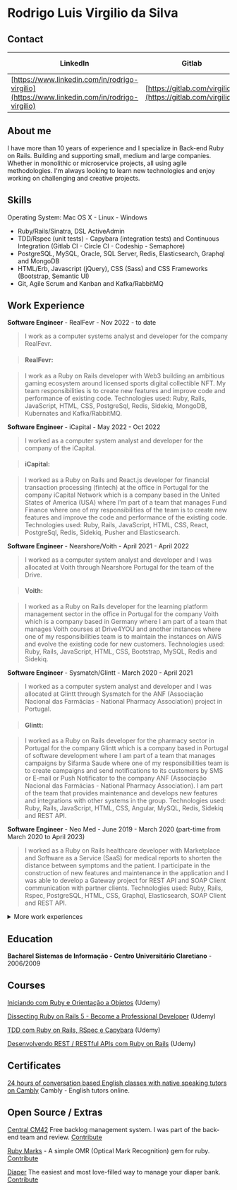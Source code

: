 # Rodrigo Luis Virgilio da Silva

## Contact

| LinkedIn  | Gitlab | Github | Phone Number  | E-mail |
| --------- | ------ | ------ | ------------- | ------ |
| [https://www.linkedin.com/in/rodrigo-virgilio](https://www.linkedin.com/in/rodrigo-virgilio) | [https://gitlab.com/virgilio3](https://gitlab.com/virgilio3) | [https://github.com/rodrigovirgilio](https://github.com/rodrigovirgilio) | +351 910 952 008 | virgilio@virgilio.eti.br |

## About me

I have more than 10 years of experience and I specialize in Back-end Ruby on Rails. Building and supporting small, medium and large companies. Whether in monolithic or microservice projects, all using agile methodologies.
I'm always looking to learn new technologies and enjoy working on challenging and creative projects.

## Skills
Operating System: Mac OS X - Linux - Windows

* Ruby/Rails/Sinatra, DSL ActiveAdmin
* TDD/Rspec (unit tests) - Capybara (integration tests) and Continuous Integration (Gitlab CI - Circle CI - Codeship - Semaphore)
* PostgreSQL, MySQL, Oracle, SQL Server, Redis, Elasticsearch, Graphql and MongoDB
* HTML/Erb, Javascript (jQuery), CSS (Sass) and CSS Frameworks (Bootstrap, Semantic UI)
* Git, Agile Scrum and Kanban and Kafka/RabbitMQ

## Work Experience

**Software Engineer** - RealFevr - Nov 2022 - to date

> I work as a computer systems analyst and developer for the company RealFevr.

> #### RealFevr:

> I work as a Ruby on Rails developer with Web3 building an ambitious gaming ecosystem around licensed sports digital collectible NFT. My team responsibilities is to create new features and improve code and performance of existing code. Technologies used: Ruby, Rails, JavaScript, HTML, CSS, PostgreSql, Redis, Sidekiq, MongoDB, Kubernates and Kafka/RabbitMQ.

**Software Engineer** - iCapital - May 2022 - Oct 2022

> I worked as a computer system analyst and developer for the company of the iCapital.

> #### iCapital:

> I worked as a Ruby on Rails and React.js developer for financial transaction processing (fintech) at the office in Portugal for the company iCapital Network which is a company based in the United States of America (USA) where I'm part of a team that manages Fund Finance where one of my responsibilities of the team is to create new features and improve the code and performance of the existing code. Technologies used: Ruby, Rails, JavaScript, HTML, CSS, React, PostgreSql, Redis, Sidekiq, Pusher and Elasticsearch.

**Software Engineer** - Nearshore/Voith - April 2021 - April 2022

> I worked as a computer system analyst and developer and I was allocated at Voith through Nearshore Portugal for the team of the Drive.

> #### Voith:

> I worked as a Ruby on Rails developer for the learning platform management sector in the office in Portugal for the company Voith which is a company based in Germany where I am part of a team that manages Voith courses at Drive4YOU and another instances where one of my responsibilities team is to maintain the instances on AWS and evolve the existing code for new customers. Technologies used: Ruby, Rails, JavaScript, HTML, CSS, Bootstrap, MySQL, Redis and Sidekiq.

**Software Engineer** - Sysmatch/Glintt - March 2020 - April 2021

> I worked as a computer system analyst and developer and I was allocated at Glintt through Sysmatch for the ANF (Associação Nacional das Farmácias - National Pharmacy Association) project in Portugal.

> #### Glintt:

> I worked as a Ruby on Rails developer for the pharmacy sector in Portugal for the company Glintt which is a company based in Portugal of software development where I am part of a team that manages campaigns by Sifarma Saude where one of my responsibilities team is to create campaigns and send notifications to its customers by SMS or E-mail or Push Notificator to the company ANF (Associação Nacional das Farmácias - National Pharmacy Association). I am part of the team that provides maintenance and develops new features and integrations with other systems in the group. Technologies used: Ruby, Rails, JavaScript, HTML, CSS, Angular, MySQL, Redis, Sidekiq and REST API.

**Software Engineer** - Neo Med - June 2019 - March 2020 (part-time from March 2020 to April 2023)

> I worked as a Ruby on Rails healthcare developer with Marketplace and Software as a Service (SaaS) for medical reports to shorten the distance between symptoms and the patient. I participate in the construction of new features and maintenance in the application and I was able to develop a Gateway project for REST API and SOAP Client communication with partner clients. Technologies used: Ruby, Rails, Rspec, PostgreSQL, HTML, CSS, Graphql, Elasticsearch, SOAP Client and REST API.

<details>
  <summary>More work experiences</summary>

  **Software Engineer** - Codeminer42 - April 2016 - June 2019

  > I worked with consulting and software development where I participated in several projects allocated to companies operating since the creation and maintenance of legacy systems.

  Companies in which I was allocated through Codeminer42: StarsPremium, Guide Investimentos, Omnitrade, Nexaas, Smart Fit/Bio Ritmo, Achieve Leap, Hospedin, Riot Games.

  > #### StartsPremium:
  Management of sales campaigns that create rewards through goals with programs that generate points, prizes and benefits for participants. I was part of the team that maintained and integrated new campaigns.
  Technologies used: Ruby, Rails, Rspec, Capybara, ActiveAdmin, JavaScript, HTML, CSS, Bootstrap, PostgreSQL, Redis, Sidekiq, Elasticsearch and REST API.

  > #### Guide Investimentos:
  Financial investments such as investment funds, fixed income, stocks and futures market. I was part of the investment fund team for a short period participating in breaking financial routines in microservices and integration with legacy systems.
  Technologies used: Ruby, Rails, Rspec, Capybara, PostgreSQL, Redis, Sidekiq and REST API.

  > #### Omnitrade:
  The most advanced and secure cryptocurrency broker in Brazil. I was part of the back-end team that helped build the administrative control of the platform.
  Technologies used: Ruby, Rails, Rspec, Capybara, ActiveAdmin, JavaScript, HTML, CSS, PostgreSQL, Redis, Sidekiq and REST API.

  > #### Nexaas:
  Integrated business solutions. I was part of the team that developed a product of marketplace integrations with the B2W company through REST API.
  Technologies used: Ruby, Rails, Rspec, Capybara, JavaScript, HTML, CSS, PostgreSQL, Redis, Sidekiq and REST API.

  > #### Bio Ritmo Academia:
  It is a network of gyms where I was part of a project team called Race Bootcamp where we developed and integrated with the company's various systems through API's REST.
  Technologies used: Ruby, Rails, Rspec, JavaScript, HTML, CSS, PostgreSQL, Redis, Sidekiq, REST API and Amazon API Gateway.

  > #### Achieve Leap:
  It is a marketplace where you can multiply your sales with the largest e-commerce in Brazil. I was part of the team that made improvements and maintenance in the system and communication between them by REST API.
  Technologies used: Ruby, Rails, Rspec, JavaScript, NodeJs, HTML, CSS, PostgreSQL, Redis, Sidekiq and REST API.

  > #### Hospedin:
  Holetaria control system that seeks to attract hotels and inns at a fair price. I was part of the team that made improvements to the system and new features such as replicating reservations on the guests' agenda.
  Technologies used: Ruby, Rails, Rspec, Redux, React, JavaScript, HTML, CSS, PostgreSQL and REST API.

  > #### Riot Games:
  International company that maintains a gaming branch in Brazil. I was part of the team where we made a switching system (in the style of a soccer game table) of game teams in Brazil for one of their game products called LOL League of Legends.
  Technologies used: Ruby, Rails, Rspec, JavaScript, HTML, CSS, PostgreSQL and REST API.

  **Back-end Developer** - PROTESTE Brasil - November 2013 - March 2016

  > Company similar to Inmetro in Brazil, but of Belgian origin. It works with quality, metrology and technology for its associates and clients. I was part of the API development and integration team. Technologies used: Ruby, Rails, Rspec, JavaScript, HTML, CSS, AngularJS and API.

  **Business Associate / Developer** - Cotar Agora - August 2013 - August 2014

  > My partner and I have developed this solution which is an online price quote software with the idea of saving money on buying any products and or materials. Technologies used: Ruby, Rails, Rspec, PostgreSQL, HTML, CSS and Bootstrap.

  **Back-end Developer** - Centro Universitário Claretiano - November 2010 - June 2013

  > University with several branches throughout Brazil where I was able to contribute to the development of the system selection process.
  I was part of the development team and I helped with the project selection process.
  Technologies used: Ruby; Rails; Rspec; MySQL; HTML; CSS.

  **Developer ERP** - Jumil - February 2003 - October 2010

  > Agricultural implements company. Technologies used: LSP (Senior Programming Language) and Oracle.
</details>

## Education

**Bacharel Sistemas de Informação - Centro Universitário Claretiano** - 2006/2009

## Courses

[Iniciando com Ruby e Orientação a Objetos](https://www.udemy.com/poo-ruby) (Udemy)

[Dissecting Ruby on Rails 5 - Become a Professional Developer](https://www.udemy.com/professional-rails-5-development-course/) (Udemy)

[TDD com Ruby on Rails, RSpec e Capybara](https://www.udemy.com/rails-tdd) (Udemy)

[Desenvolvendo REST / RESTful APIs com Ruby on Rails](https://www.udemy.com/rubyonrails-api) (Udemy)

## Certificates

[24 hours of conversation based English classes with native speaking tutors on Cambly](https://rodrigovirgilio.github.io/certificates/cambly_certificate.pdf) Cambly - English tutors online.

## Open Source / Extras

[Central CM42](http://www.centralcm42.com/) Free backlog management system. I was part of the back-end team and review. [Contribute](https://github.com/Codeminer42/cm42-central)

[Ruby Marks](https://en.wikipedia.org/wiki/Optical_mark_recognition) - A simple OMR (Optical Mark Recognition) gem for ruby. [Contribute](https://github.com/ruby-marks/ruby-marks)

[Diaper](https://diaper.app/) The easiest and most love-filled way to manage your diaper bank. [Contribute](https://github.com/rubyforgood/diaper)
